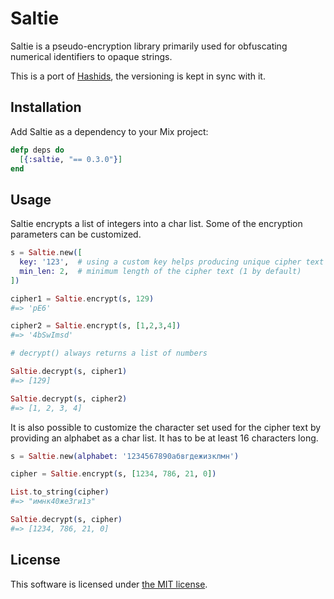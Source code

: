 Saltie
======

Saltie is a pseudo-encryption library primarily used for obfuscating numerical
identifiers to opaque strings.

This is a port of [Hashids][1], the versioning is kept in sync with it.

  [1]: http://www.hashids.org/


## Installation

Add Saltie as a dependency to your Mix project:

```elixir
defp deps do
  [{:saltie, "== 0.3.0"}]
end
```

## Usage

Saltie encrypts a list of integers into a char list. Some of the encryption
parameters can be customized.

```elixir
s = Saltie.new([
  key: '123',  # using a custom key helps producing unique cipher text
  min_len: 2,  # minimum length of the cipher text (1 by default)
])

cipher1 = Saltie.encrypt(s, 129)
#=> 'pE6'

cipher2 = Saltie.encrypt(s, [1,2,3,4])
#=> '4bSwImsd'

# decrypt() always returns a list of numbers

Saltie.decrypt(s, cipher1)
#=> [129]

Saltie.decrypt(s, cipher2)
#=> [1, 2, 3, 4]
```

It is also possible to customize the character set used for the cipher text by
providing an alphabet as a char list. It has to be at least 16 characters long.

```elixir
s = Saltie.new(alphabet: '1234567890абвгдежизклмн')

cipher = Saltie.encrypt(s, [1234, 786, 21, 0])

List.to_string(cipher)
#=> "имнк40же3ги1з"

Saltie.decrypt(s, cipher)
#=> [1234, 786, 21, 0]
```

## License

This software is licensed under [the MIT license](LICENSE).

